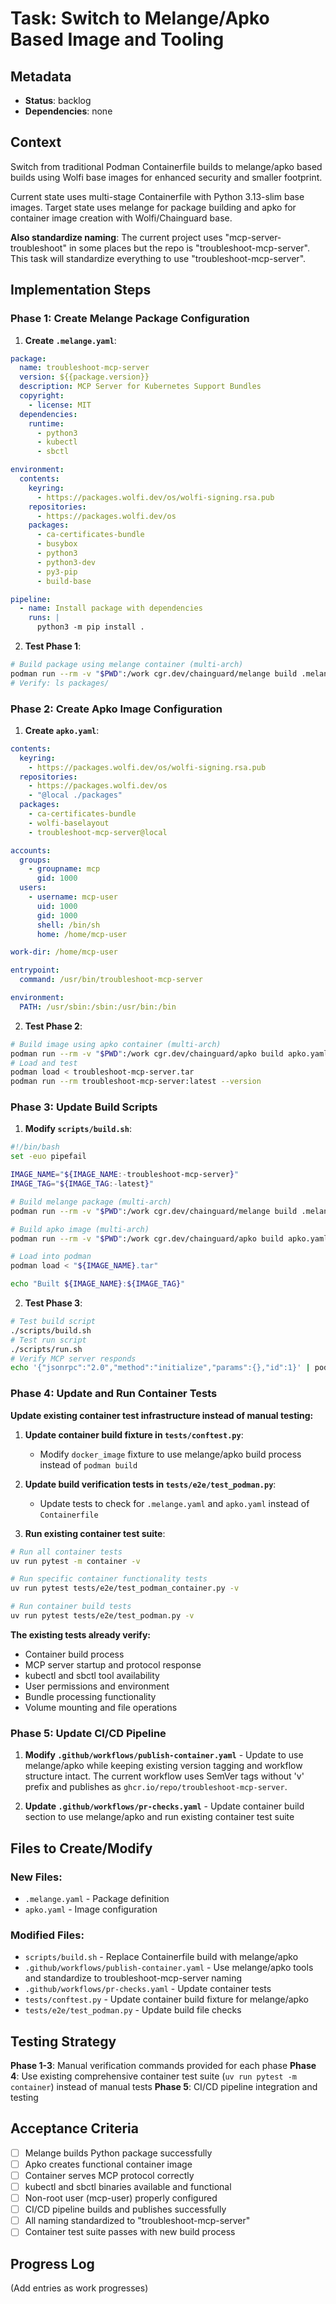 # Task: Switch to Melange/Apko Based Image and Tooling

## Metadata
- **Status**: backlog
- **Dependencies**: none

## Context

Switch from traditional Podman Containerfile builds to melange/apko based builds using Wolfi base images for enhanced security and smaller footprint.

Current state uses multi-stage Containerfile with Python 3.13-slim base images. Target state uses melange for package building and apko for container image creation with Wolfi/Chainguard base.

**Also standardize naming**: The current project uses "mcp-server-troubleshoot" in some places but the repo is "troubleshoot-mcp-server". This task will standardize everything to use "troubleshoot-mcp-server".

## Implementation Steps

### Phase 1: Create Melange Package Configuration

1. **Create `.melange.yaml`**:
```yaml
package:
  name: troubleshoot-mcp-server
  version: ${{package.version}}
  description: MCP Server for Kubernetes Support Bundles
  copyright:
    - license: MIT
  dependencies:
    runtime:
      - python3
      - kubectl
      - sbctl

environment:
  contents:
    keyring:
      - https://packages.wolfi.dev/os/wolfi-signing.rsa.pub
    repositories:
      - https://packages.wolfi.dev/os
    packages:
      - ca-certificates-bundle
      - busybox
      - python3
      - python3-dev
      - py3-pip
      - build-base

pipeline:
  - name: Install package with dependencies
    runs: |
      python3 -m pip install .
```

2. **Test Phase 1**:
```bash
# Build package using melange container (multi-arch)
podman run --rm -v "$PWD":/work cgr.dev/chainguard/melange build .melange.yaml --arch=amd64,arm64
# Verify: ls packages/
```

### Phase 2: Create Apko Image Configuration

1. **Create `apko.yaml`**:
```yaml
contents:
  keyring:
    - https://packages.wolfi.dev/os/wolfi-signing.rsa.pub
  repositories:
    - https://packages.wolfi.dev/os
    - "@local ./packages"
  packages:
    - ca-certificates-bundle
    - wolfi-baselayout
    - troubleshoot-mcp-server@local

accounts:
  groups:
    - groupname: mcp
      gid: 1000
  users:
    - username: mcp-user
      uid: 1000
      gid: 1000
      shell: /bin/sh
      home: /home/mcp-user

work-dir: /home/mcp-user

entrypoint:
  command: /usr/bin/troubleshoot-mcp-server

environment:
  PATH: /usr/sbin:/sbin:/usr/bin:/bin
```

2. **Test Phase 2**:
```bash
# Build image using apko container (multi-arch)
podman run --rm -v "$PWD":/work cgr.dev/chainguard/apko build apko.yaml troubleshoot-mcp-server:latest troubleshoot-mcp-server.tar --arch=amd64,arm64
# Load and test
podman load < troubleshoot-mcp-server.tar
podman run --rm troubleshoot-mcp-server:latest --version
```

### Phase 3: Update Build Scripts

1. **Modify `scripts/build.sh`**:
```bash
#!/bin/bash
set -euo pipefail

IMAGE_NAME="${IMAGE_NAME:-troubleshoot-mcp-server}"
IMAGE_TAG="${IMAGE_TAG:-latest}"

# Build melange package (multi-arch)
podman run --rm -v "$PWD":/work cgr.dev/chainguard/melange build .melange.yaml --arch=amd64,arm64

# Build apko image (multi-arch)
podman run --rm -v "$PWD":/work cgr.dev/chainguard/apko build apko.yaml "${IMAGE_NAME}:${IMAGE_TAG}" "${IMAGE_NAME}.tar" --arch=amd64,arm64

# Load into podman
podman load < "${IMAGE_NAME}.tar"

echo "Built ${IMAGE_NAME}:${IMAGE_TAG}"
```

2. **Test Phase 3**:
```bash
# Test build script
./scripts/build.sh
# Test run script
./scripts/run.sh
# Verify MCP server responds
echo '{"jsonrpc":"2.0","method":"initialize","params":{},"id":1}' | podman run -i --rm troubleshoot-mcp-server:latest
```

### Phase 4: Update and Run Container Tests

**Update existing container test infrastructure instead of manual testing:**

1. **Update container build fixture in `tests/conftest.py`**:
   - Modify `docker_image` fixture to use melange/apko build process instead of `podman build`

2. **Update build verification tests in `tests/e2e/test_podman.py`**:
   - Update tests to check for `.melange.yaml` and `apko.yaml` instead of `Containerfile`

3. **Run existing container test suite**:
```bash
# Run all container tests
uv run pytest -m container -v

# Run specific container functionality tests
uv run pytest tests/e2e/test_podman_container.py -v

# Run container build tests
uv run pytest tests/e2e/test_podman.py -v
```

**The existing tests already verify:**
- Container build process
- MCP server startup and protocol response
- kubectl and sbctl tool availability
- User permissions and environment
- Bundle processing functionality
- Volume mounting and file operations

### Phase 5: Update CI/CD Pipeline

1. **Modify `.github/workflows/publish-container.yaml`** - Update to use melange/apko while keeping existing version tagging and workflow structure intact. The current workflow uses SemVer tags without 'v' prefix and publishes as `ghcr.io/repo/troubleshoot-mcp-server`.

2. **Update `.github/workflows/pr-checks.yaml`** - Update container build section to use melange/apko and run existing container test suite

## Files to Create/Modify

### New Files:
- `.melange.yaml` - Package definition  
- `apko.yaml` - Image configuration

### Modified Files:
- `scripts/build.sh` - Replace Containerfile build with melange/apko
- `.github/workflows/publish-container.yaml` - Use melange/apko tools and standardize to troubleshoot-mcp-server naming
- `.github/workflows/pr-checks.yaml` - Update container tests
- `tests/conftest.py` - Update container build fixture for melange/apko
- `tests/e2e/test_podman.py` - Update build file checks

## Testing Strategy

**Phase 1-3**: Manual verification commands provided for each phase
**Phase 4**: Use existing comprehensive container test suite (`uv run pytest -m container`) instead of manual tests
**Phase 5**: CI/CD pipeline integration and testing

## Acceptance Criteria

- [ ] Melange builds Python package successfully
- [ ] Apko creates functional container image  
- [ ] Container serves MCP protocol correctly
- [ ] kubectl and sbctl binaries available and functional
- [ ] Non-root user (mcp-user) properly configured
- [ ] CI/CD pipeline builds and publishes successfully
- [ ] All naming standardized to "troubleshoot-mcp-server"
- [ ] Container test suite passes with new build process

## Progress Log

(Add entries as work progresses)
